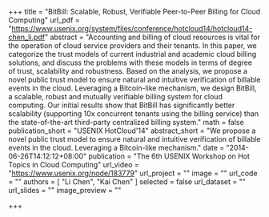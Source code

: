 +++
title = "BitBill: Scalable, Robust, Verifiable Peer-to-Peer Billing for Cloud Computing"
url_pdf = "https://www.usenix.org/system/files/conference/hotcloud14/hotcloud14-chen_li.pdf"
abstract = "Accounting and billing of cloud resources is vital for the operation of cloud service providers and their tenants. In this paper, we categorize the trust models of current industrial and academic cloud billing solutions, and discuss the problems with these models in terms of degree of trust, scalability and robustness. Based on the analysis, we propose a novel public trust model to ensure natural and intuitive verification of billable events in the cloud. Leveraging a Bitcoin-like mechanism, we design BitBill, a scalable, robust and mutually verifiable billing system for cloud computing. Our initial results show that BitBill has significantly better scalability (supporting 10x concurrent tenants using the billing service) than the state-of-the-art third-party centralized billing system."
math = false
publication_short = "USENIX HotCloud'14"
abstract_short = "We propose a novel public trust model to ensure natural and intuitive verification of billable events in the cloud. Leveraging a Bitcoin-like mechanism."
date = "2014-06-26T14:12:12+08:00"
publication = "The 6th USENIX Workshop on Hot Topics in Cloud Computing"
url_video = "https://www.usenix.org/node/183779"
url_project = ""
image = ""
url_code = ""
authors = [
  "Li Chen", "Kai Chen"
]
selected = false
url_dataset = ""
url_slides = ""
image_preview = ""

+++
